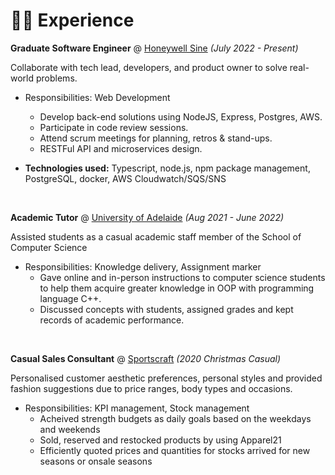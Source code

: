 # 👨‍💻 Experience

**Graduate Software Engineer** @ [Honeywell Sine](https://www.sine.co/) _(July 2022 - Present)_

Collaborate with tech lead, developers, and product owner to solve real-world problems.
- Responsibilities: Web Development
  - Develop back-end solutions using NodeJS, Express, Postgres, AWS.
  - Participate in code review sessions.
  - Attend scrum meetings for planning, retros & stand-ups.
  - RESTFul API and microservices design.

- **Technologies used:** Typescript, node.js, npm package management, PostgreSQL, docker, AWS Cloudwatch/SQS/SNS

&nbsp;

**Academic Tutor** @ [University of Adelaide](https://set.adelaide.edu.au/) _(Aug 2021 - June 2022)_

Assisted students as a casual academic staff member of the School of Computer Science 
- Responsibilities: Knowledge delivery, Assignment marker
  - Gave online and in-person instructions to computer science students to help them acquire greater knowledge in OOP with programming language C++.
  - Discussed concepts with students, assigned grades and kept records of academic performance.

&nbsp;

**Casual Sales Consultant** @ [Sportscraft](https://www.sportscraft.com.au/) _(2020 Christmas Casual)_

Personalised customer aesthetic preferences, personal styles and provided fashion suggestions due to price ranges, body types and occasions.
- Responsibilities: KPI management, Stock management
  - Acheived strength budgets as daily goals based on the weekdays and weekends
  - Sold, reserved and restocked products by using Apparel21
  - Efficiently quoted prices and quantities for stocks arrived for new seasons or onsale seasons
